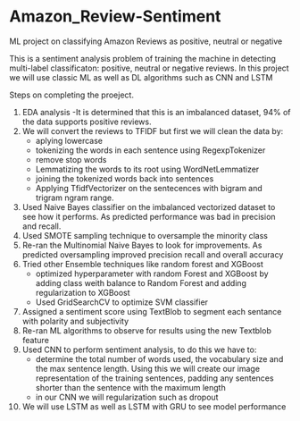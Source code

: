 # Amazon_Review-Sentiment
ML project on classifying Amazon Reviews as positive, neutral or negative

This is a sentiment analysis problem of training the machine in detecting multi-label classificaton: positive, neutral or negative reviews.
In this project we will use classic ML as well as DL algorithms such as CNN and LSTM

Steps on completing the proeject. 
1) EDA analysis
    -It is determined that this is an imbalanced dataset, 94% of the data supports positive reviews.
2) We will convert the reviews to TFIDF but first we will clean the data by:
   - aplying lowercase
   - tokenizing the words in each sentence using RegexpTokenizer
   - remove stop words
   - Lemmatizing the words to its root using WordNetLemmatizer
   - joining the tokenized words back into sentences
   - Applying TfidfVectorizer on the sentecences with bigram and trigram ngram range.
3) Used Naive Bayes classifier on the imbalanced vectorized dataset to see how it performs. As predicted performance was bad in precision and recall.
4) Used SMOTE sampling technique to oversample the minority class
5) Re-ran the Multinomial Naive Bayes to look for improvements. As predicted oversampling improved precision recall and overall accuracy
6) Tried other Ensemble techniques like random forest and XGBoost   
   - optimized hyperparameter with random Forest and XGBoost by adding class weith balance to Random Forest and adding regularization to XGBoost
   - Used GridSearchCV to optimize SVM classifier
7) Assigned a sentiment score using TextBlob to segment each sentance with polarity and subjectivity
8) Re-ran ML algorithms to observe for results using the new Textblob feature
9) Used CNN to perform sentiment analysis, to do this we have to:
   - determine the total number of words used, the vocabulary size and the max sentence length. Using this we will create our image representation of the training sentences, padding any sentences shorter than the sentence with the maximum length
   - in our CNN we will regularization such as dropout 
10) We will use LSTM as well as LSTM with GRU to see model performance 
